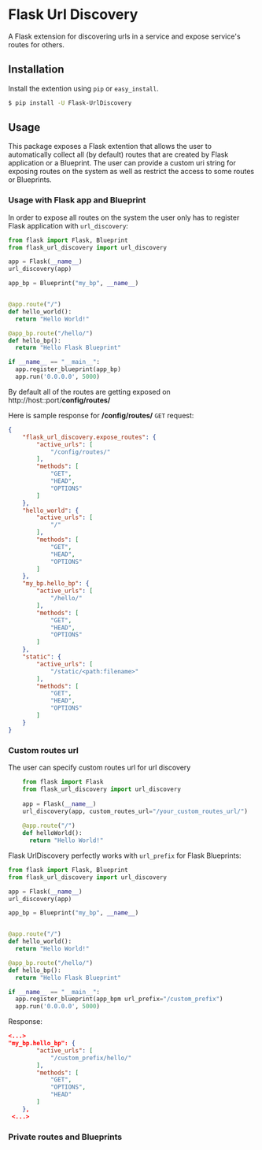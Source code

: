 # Flask Url Discovery

A Flask extension for discovering urls in a service and expose service's routes for others.

## Installation

Install the extention using ``pip`` or ``easy_install``.

```bash
$ pip install -U Flask-UrlDiscovery
```

## Usage

This package exposes a Flask extention that allows the user to automatically collect all (by default) routes that are created by Flask application or a Blueprint. The user can provide a custom uri string for exposing routes on the system as well as restrict the access to some routes or Blueprints.


### Usage with Flask app and Blueprint

In order to expose all routes on the system the user only has to register Flask application with ```url_discovery```:

```python
from flask import Flask, Blueprint
from flask_url_discovery import url_discovery

app = Flask(__name__)
url_discovery(app)

app_bp = Blueprint("my_bp", __name__)


@app.route("/")
def hello_world():
  return "Hello World!"

@app_bp.route("/hello/")
def hello_bp():
  return "Hello Flask Blueprint"

if __name__ == "__main__":
  app.register_blueprint(app_bp)
  app.run('0.0.0.0', 5000)
```

By default all of the routes are getting exposed on http://host::port/**config/routes/**

Here is sample response for **/config/routes/**  ```GET``` request:

```json
{
    "flask_url_discovery.expose_routes": {
        "active_urls": [
            "/config/routes/"
        ],
        "methods": [
            "GET",
            "HEAD",
            "OPTIONS"
        ]
    },
    "hello_world": {
        "active_urls": [
            "/"
        ],
        "methods": [
            "GET",
            "HEAD",
            "OPTIONS"
        ]
    },
    "my_bp.hello_bp": {
        "active_urls": [
            "/hello/"
        ],
        "methods": [
            "GET",
            "HEAD",
            "OPTIONS"
        ]
    },
    "static": {
        "active_urls": [
            "/static/<path:filename>"
        ],
        "methods": [
            "GET",
            "HEAD",
            "OPTIONS"
        ]
    }
}
```

### Custom routes url

The user can specify custom routes url for url discovery

```python
    from flask import Flask
    from flask_url_discovery import url_discovery
    
    app = Flask(__name__)
    url_discovery(app, custom_routes_url="/your_custom_routes_url/")
    
    @app.route("/")
    def helloWorld():
      return "Hello World!"
```

Flask UrlDiscovery perfectly works with ```url_prefix``` for Flask Blueprints:

```python
from flask import Flask, Blueprint
from flask_url_discovery import url_discovery

app = Flask(__name__)
url_discovery(app)

app_bp = Blueprint("my_bp", __name__)


@app.route("/")
def hello_world():
  return "Hello World!"

@app_bp.route("/hello/")
def hello_bp():
  return "Hello Flask Blueprint"

if __name__ == "__main__":
  app.register_blueprint(app_bpm url_prefix="/custom_prefix")
  app.run('0.0.0.0', 5000)
```

Response:
```json
<...>
"my_bp.hello_bp": {
        "active_urls": [
            "/custom_prefix/hello/"
        ],
        "methods": [
            "GET",
            "OPTIONS",
            "HEAD"
        ]
    },
 <...>
```

### Private routes and Blueprints


